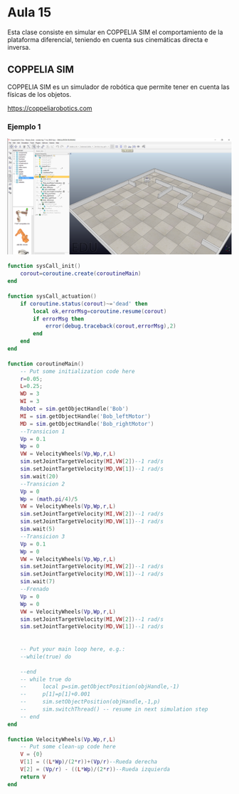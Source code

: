 <h1>Aula 15</h1>

Esta clase consiste en simular en COPPELIA SIM el comportamiento de la plataforma diferencial, teniendo en cuenta sus cinemáticas directa e inversa.

<h2>COPPELIA SIM</h2>

COPPELIA SIM es un simulador de robótica que permite tener en cuenta las físicas de los objetos.

https://coppeliarobotics.com

<h3>Ejemplo 1</h3>

![Ejemplo 1](image.png)

```lua
function sysCall_init()
    corout=coroutine.create(coroutineMain)
end

function sysCall_actuation()
    if coroutine.status(corout)~='dead' then
        local ok,errorMsg=coroutine.resume(corout)
        if errorMsg then
            error(debug.traceback(corout,errorMsg),2)
        end
    end
end

function coroutineMain()
    -- Put some initialization code here
    r=0.05;
    L=0.25;
    WD = 3
    WI = 3    
    Robot = sim.getObjectHandle('Bob') 
    MI = sim.getObjectHandle('Bob_leftMotor')
    MD = sim.getObjectHandle('Bob_rightMotor')
    --Transicion 1
    Vp = 0.1
    Wp = 0
    VW = VelocityWheels(Vp,Wp,r,L)
    sim.setJointTargetVelocity(MI,VW[2])--1 rad/s
    sim.setJointTargetVelocity(MD,VW[1])--1 rad/s
    sim.wait(20)
    --Transicion 2
    Vp = 0
    Wp = (math.pi/4)/5
    VW = VelocityWheels(Vp,Wp,r,L)
    sim.setJointTargetVelocity(MI,VW[2])--1 rad/s
    sim.setJointTargetVelocity(MD,VW[1])--1 rad/s
    sim.wait(5)
    --Transicion 3
    Vp = 0.1
    Wp = 0
    VW = VelocityWheels(Vp,Wp,r,L)
    sim.setJointTargetVelocity(MI,VW[2])--1 rad/s
    sim.setJointTargetVelocity(MD,VW[1])--1 rad/s
    sim.wait(7)
    --Frenado
    Vp = 0
    Wp = 0
    VW = VelocityWheels(Vp,Wp,r,L)
    sim.setJointTargetVelocity(MI,VW[2])--1 rad/s
    sim.setJointTargetVelocity(MD,VW[1])--1 rad/s
    
    
    -- Put your main loop here, e.g.:
    --while(true) do
    
    --end
    -- while true do
    --     local p=sim.getObjectPosition(objHandle,-1)
    --     p[1]=p[1]+0.001
    --     sim.setObjectPosition(objHandle,-1,p)
    --     sim.switchThread() -- resume in next simulation step
    -- end
end

function VelocityWheels(Vp,Wp,r,L)
    -- Put some clean-up code here
    V = {0}
    V[1] = ((L*Wp)/(2*r))+(Vp/r)--Rueda derecha
    V[2] = (Vp/r) - ((L*Wp)/(2*r))--Rueda izquierda
    return V
end

```